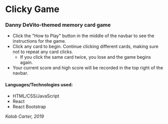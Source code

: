 # Clicky Game
### Danny DeVito-themed memory card game


* Click the "How to Play" button in the middle of the navbar to see the instructions for the game.
* Click any card to begin. Continue clicking different cards, making sure not to repeat any card clicks.
  * If you click the same card twice, you lose and the game begins again.
* Your current score and high score will be recorded in the top right of the navbar.

#### Languages/Technologies used:
* HTML/CSS/JavaScript
* React
* React Bootstrap


*Kalob Carter, 2019*
